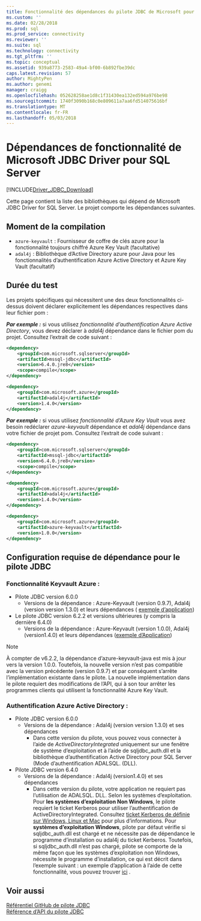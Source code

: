 ```yaml
---
title: Fonctionnalité des dépendances du pilote JDBC de Microsoft pour SQL Server | Documents Microsoft
ms.custom: ''
ms.date: 02/28/2018
ms.prod: sql
ms.prod_service: connectivity
ms.reviewer: ''
ms.suite: sql
ms.technology: connectivity
ms.tgt_pltfrm: ''
ms.topic: conceptual
ms.assetid: 939a8773-2583-49a4-bf00-6b892fbe39dc
caps.latest.revision: 57
author: MightyPen
ms.author: genemi
manager: craigg
ms.openlocfilehash: 052628258ae1d8c1f31430ea132ed594a976be98
ms.sourcegitcommit: 1740f3090b168c0e809611a7aa6fd514075616bf
ms.translationtype: MT
ms.contentlocale: fr-FR
ms.lasthandoff: 05/03/2018
---
```

# <a name="feature-dependencies-of-microsoft-jdbc-driver-for-sql-server"></a>Dépendances de fonctionnalité de Microsoft JDBC Driver pour SQL Server
[!INCLUDE[Driver_JDBC_Download](../../includes/driver_jdbc_download.md)]

 Cette page contient la liste des bibliothèques qui dépend de Microsoft JDBC Driver for SQL Server. Le projet comporte les dépendances suivantes.
 
 ## <a name="compile-time"></a>Moment de la compilation
 - `azure-keyvault` : Fournisseur de coffre de clés azure pour la fonctionnalité toujours chiffré Azure Key Vault (facultative)
 - `adal4j` : Bibliothèque d’Active Directory azure pour Java pour les fonctionnalités d’authentification Azure Active Directory et Azure Key Vault (facultatif)

 ##  <a name="test-time"></a>Durée du test
Les projets spécifiques qui nécessitent une des deux fonctionnalités ci-dessus doivent déclarer explicitement les dépendances respectives dans leur fichier pom :

***Par exemple :*** si vous utilisez *fonctionnalité d’authentification Azure Active Directory*, vous devez déclarer à *adal4j* dépendance dans le fichier pom du projet. Consultez l’extrait de code suivant : 
```xml
<dependency>
    <groupId>com.microsoft.sqlserver</groupId>
    <artifactId>mssql-jdbc</artifactId>
    <version>6.4.0.jre8</version>
    <scope>compile</scope>
</dependency>

<dependency>
    <groupId>com.microsoft.azure</groupId>
    <artifactId>adal4j</artifactId>
    <version>1.4.0</version>
</dependency>
```

***Par exemple :*** si vous utilisez *fonctionnalité d’Azure Key Vault* vous avez besoin redéclarer *azure-keyvault* dépendance et *adal4j* dépendance dans votre fichier de projet pom. Consultez l’extrait de code suivant : 
```xml
<dependency>
    <groupId>com.microsoft.sqlserver</groupId>
    <artifactId>mssql-jdbc</artifactId>
    <version>6.4.0.jre8</version>
    <scope>compile</scope>
</dependency>

<dependency>
    <groupId>com.microsoft.azure</groupId>
    <artifactId>adal4j</artifactId>
    <version>1.4.0</version>
</dependency>

<dependency>
    <groupId>com.microsoft.azure</groupId>
    <artifactId>azure-keyvault</artifactId>
    <version>1.0.0</version>
</dependency>
```
 
 ## <a name="dependency-requirements-for-the-jdbc-driver"></a>Configuration requise de dépendance pour le pilote JDBC

 ### <a name="azure-keyvault-feature"></a>Fonctionnalité Keyvault Azure :
- Pilote JDBC version 6.0.0 
    - Versions de la dépendance : Azure-Keyvault (version 0.9.7), Adal4j (version version 1.3.0) et leurs dépendances ( [exemple d’application](../../connect/jdbc/azure-key-vault-sample-version-6.0.0.md))
- Le pilote JDBC version 6.2.2 et versions ultérieures (y compris la dernière 6.4.0)
    - Versions de la dépendance : Azure-Keyvault (version 1.0.0), Adal4j (version1.4.0) et leurs dépendances ([exemple d’Application](../../connect/jdbc/azure-key-vault-sample-version-6.2.2.md))

> [!NOTE]
>   À compter de v6.2.2, la dépendance d’azure-keyvault-java est mis à jour vers la version 1.0.0. Toutefois, la nouvelle version n’est pas compatible avec la version précédente (version 0.9.7) et par conséquent s’arrête l’implémentation existante dans le pilote. La nouvelle implémentation dans le pilote requiert des modifications de l’API, qui à son tour arrêter les programmes clients qui utilisent la fonctionnalité Azure Key Vault.

  
 ### <a name="azure-active-directory-authentication"></a>Authentification Azure Active Directory :
- Pilote JDBC version 6.0.0 
    - Versions de la dépendance : Adal4j (version version 1.3.0) et ses dépendances
        - Dans cette version du pilote, vous pouvez vous connecter à l’aide de *ActiveDirectoryIntegrated* uniquement sur une fenêtre de système d’exploitation et à l’aide de sqljdbc_auth.dll et la bibliothèque d’authentification Active Directory pour SQL Server (Mode d’authentification ADALSQL. (DLL). 
- Pilote JDBC version 6.4.0
    - Versions de la dépendance : Adal4j (version1.4.0) et ses dépendances
        - Dans cette version du pilote, votre application ne requiert pas l’utilisation de ADALSQL. DLL. Selon les systèmes d’exploitation. Pour **les systèmes d’exploitation Non Windows**, le pilote requiert le ticket Kerberos pour utiliser l’authentification de ActiveDirectoryIntegrated. Consultez [ticket Kerberos de définie sur Windows, Linux et Mac](https://docs.microsoft.com/sql/connect/jdbc/connecting-using-azure-active-directory-authentication#set-kerberos-ticket-on-windows-linux-and-mac) pour plus d’informations. Pour **systèmes d’exploitation Windows**, pilote par défaut vérifie si sqljdbc_auth.dll est chargé et ne nécessite pas de dépendance le programme d’installation ou adal4j du ticket Kerberos. Toutefois, si sqljdbc_auth.dll n’est pas chargé, pilote se comporte de la même façon que les systèmes d’exploitation non Windows, nécessite le programme d’installation, ce qui est décrit dans l’exemple suivant : un exemple d’application à l’aide de cette fonctionnalité, vous pouvez trouver [ici](../../connect/jdbc/connecting-using-azure-active-directory-authentication.md) .

 ## <a name="see-also"></a>Voir aussi  
 [Référentiel GitHub de pilote JDBC](https://github.com/microsoft/mssql-jdbc)  
 [Référence d’API du pilote JDBC](../../connect/jdbc/reference/jdbc-driver-api-reference.md)  
  
  